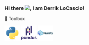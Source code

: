 ### Hi there <img src="https://raw.githubusercontent.com/MartinHeinz/MartinHeinz/master/wave.gif" width="30px">, I am Derrik LoCascio!


🧰 Toolbox

<img src="https://github.com/devicons/devicon/blob/master/icons/python/python-original.svg" alt="Python logo" width="50" height="50" /> <img 
src="https://github.com/devicons/devicon/blob/master/icons/pandas/pandas-original-wordmark.svg" alt="Pandas logo" width="50" height="50" /> <img
src="https://github.com/devicons/devicon/blob/master/icons/numpy/numpy-original-wordmark.svg" alt="Numpy logo" width="50" height="50" />

<!--
**dloc17/dloc17** is a ✨ _special_ ✨ repository because its `README.md` (this file) appears on your GitHub profile.

Here are some ideas to get you started:

- 🔭 I’m currently working on ...
- 🌱 I’m currently learning ...
- 👯 I’m looking to collaborate on ...
- 🤔 I’m looking for help with ...
- 💬 Ask me about ...
- 📫 How to reach me: ...
- 😄 Pronouns: ...
- ⚡ Fun fact: ...
-->
